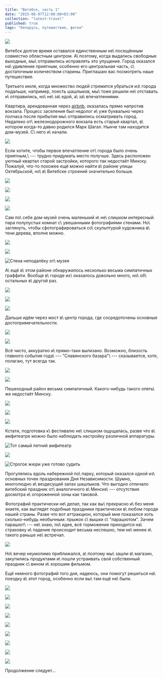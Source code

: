```yaml
---
title: "Витебск, часть 1"
date: "2015-08-07T12:00:00+03:00"
collection: "latest-travel"
published: true
tags: "беларусь, путешествие, фотки"
---
```


![](/images/travel/2015-07-vitebsk/vitebsk-cover-1.jpg)

Витебск долгое время оставался единственным не\ посещённым совместно областным центром. А\ поэтому, когда выдались
свободные выходные, мы\ отправились исправлять это упущение. Город оказался на\ удивление приятным, особенно его
центральная часть, с\ достаточным количеством старины. Приглашаю вас посмотреть наше путешествие.

<!--more-->

Третьего июля, когда множество людей стремится убраться из\ города подальше, например, поесть шашлыков, мы\ тоже решили
не\ отставать и\ отправились, но\ не\ за\ едой, а\ за\ впечатлениями.

Квартира, арендованная через [airbnb], оказалась прямо напротив вокзала. Процесс заселения был недолог и\ уже буквально
через полчаса после прибытия мы\ отправились осматривать город. Недалеко от\ железнодорожного вокзала есть старый
квартал, в\ котором когда-то давно родился Марк Шагал. Нынче там находится дом-музей. С\ него и\ начали.

![](/images/travel/2015-07-vitebsk/vitebsk-chagall-sculpture.jpg)

Если хотите, чтобы первое впечатление от\ города было очень приятным,\ --- трудно придумать место получше. Здесь
расположен уютный квартал старой застройки, которого так недостаёт Минску. Пожалуй, что-то похожее ещё можно найти
в\ районе улицы Октябрьской, но\ в\ Витебске строений значительно больше.

![](/images/travel/2015-07-vitebsk/vitebsk-old-district-1.jpg)

![](/images/travel/2015-07-vitebsk/vitebsk-old-district-2.jpg)

![](/images/travel/2015-07-vitebsk/vitebsk-old-district-3.jpg)

![](/images/travel/2015-07-vitebsk/vitebsk-old-district-4.jpg)

Сам по\ себе дом-музей очень маленький и\ не\ слишком интересный: пара полупустых комнат с\ увешанными фотографиями
стенами. Но\ заглянуть, чтобы сфотографироваться со\ скульптурой художника в\ тени дерева, вполне можно.

![](/images/travel/2015-07-vitebsk/vitebsk-chagall-museum-sculpture.jpg)

![](/images/travel/2015-07-vitebsk/vitebsk-chagall-museum.jpg)

![Стена неподалёку от\ музея](/images/travel/2015-07-vitebsk/vitebsk-chagall-museum-wall.jpg)

А\ ещё в\ этом районе обнаружилось несколько весьма симпатичных граффити. Вообще в\ городе их\ оказалось довольно много,
но\ об\ остальных в\ другой раз.

![](/images/travel/2015-07-vitebsk/vitebsk-old-district-graffiti-1.jpg)

![](/images/travel/2015-07-vitebsk/vitebsk-old-district-graffiti-2.jpg)

![](/images/travel/2015-07-vitebsk/vitebsk-old-district-graffiti-3.jpg)

Дальше идём через мост в\ центр города, где сосредоточены основные достопримечательности.

![](/images/travel/2015-07-vitebsk/vitebsk-river-view-1.jpg)

![](/images/travel/2015-07-vitebsk/vitebsk-river-view-2.jpg)

Всё чисто, аккуратно и\ прямо-таки вылизано. Возможно, близость главного события года\ --- "Славянского базара"\ ---
сказывается, хотя, полагаю, тут всегда так.

![](/images/travel/2015-07-vitebsk/vitebsk-stairs.jpg)

![](/images/travel/2015-07-vitebsk/vitebsk-tower.jpg)

Пешеходный район весьма симпатичный. Какого-нибудь такого опять\ же недостаёт Минску.

![](/images/travel/2015-07-vitebsk/vitebsk-pedestrian-zone-1.jpg)

![](/images/travel/2015-07-vitebsk/vitebsk-pedestrian-zone-2.jpg)

![](/images/travel/2015-07-vitebsk/vitebsk-pedestrian-zone-3.jpg)

Кстати, подготовка к\ фестивалю не\ слишком ощущалась, разве что в\ амфитеатре можно было наблюдать настройку различной
аппаратуры.

![Тот самый летний амфитеатр](/images/travel/2015-07-vitebsk/vitebsk-preparation-1.jpg)

![](/images/travel/2015-07-vitebsk/vitebsk-preparation-2.jpg)

![Строгое жюри уже готово судить](/images/travel/2015-07-vitebsk/vitebsk-preparation-3.jpg)

Прогулялись вдоль набережной по\ парку, который оказался одной из\ основных точек празднования Дня Независимости. Шумно,
многолюдно и\ вездесущий запах шашлыков. Что выгодно отличало витебский праздник от\ аналогичного в\ Минске\ ---
отсутствие досмотра и\ огороженной зоны как таковой.

Фотографий практически не\ делал, так как вы\ прекрасно и\ без меня знаете, как выглядят подобные праздники практически
в\ любом городе нашей страны. Разве что вот аттракцион, который мне показался хоть сколько-нибудь необычным: прыжок
с\ вышки с\ "парашютом". Зачем парашют\ --- не\ знаю, по\ идее, всё торможение приходится на\ страховку и\ падение
происходит весьма неспешно, тем не\ менее я\ такого раньше не\ встречал.

![](/images/travel/2015-07-vitebsk/vitebsk-jump.jpg)

Но\ вечер неумолимо приближался, а\ поэтому мы\ зашли в\ магазин, закупились продуктами и\ пошли устраивать свой
собственный праздник с\ вином и\ хорошим фильмом.

Ещё немного фотографий того дня, надеюсь, они помогут решиться на\ поездку в\ этот город, особенно если вы\ там ещё
не\ были.

![](/images/travel/2015-07-vitebsk/vitebsk-day-1.jpg)

![](/images/travel/2015-07-vitebsk/vitebsk-day-2.jpg)

![](/images/travel/2015-07-vitebsk/vitebsk-day-3.jpg)

![](/images/travel/2015-07-vitebsk/vitebsk-day-4.jpg)

![](/images/travel/2015-07-vitebsk/vitebsk-day-5.jpg)

![](/images/travel/2015-07-vitebsk/vitebsk-day-6.jpg)

![](/images/travel/2015-07-vitebsk/vitebsk-day-7.jpg)

![](/images/travel/2015-07-vitebsk/vitebsk-day-8.jpg)

![](/images/travel/2015-07-vitebsk/vitebsk-day-9.jpg)

Продолжение следует...

[airbnb]: /post/airbnb-currency/
